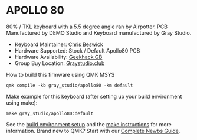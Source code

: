# APOLLO 80

80% / TKL keyboard with a 5.5 degree angle ran by Airpotter. PCB Manufactured by DEMO Studio and Keyboard manufactured by Gray Studio.

-   Keyboard Maintainer: [Chris Beswick](https://github.com/ChrisBeswick/)
-   Hardware Supported: Stock / Default Apollo80 PCB
-   Hardware Availability: [Geekhack GB](https://geekhack.org/index.php?topic=110033.0)
-   Group Buy Location: [Graystudio.club](https://graystudio.club/products/gb-space80-apollo)

How to build this firmware using QMK MSYS

    qmk compile -kb gray_studio/apollo80 -km default

Make example for this keyboard (after setting up your build environment using make):

    make gray_studio/apollo80:default

See the [build environment setup](https://docs.qmk.fm/#/getting_started_build_tools) and the [make instructions](https://docs.qmk.fm/#/getting_started_make_guide) for more information. Brand new to QMK? Start with our [Complete Newbs Guide](https://docs.qmk.fm/#/newbs).
